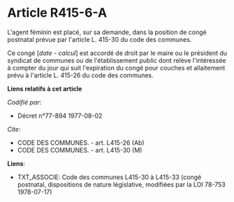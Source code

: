 # Article R415-6-A

L'agent féminin est placé, sur sa demande, dans la position de congé postnatal prévue par l'article L. 415-30 du code des
communes.

Ce congé [*date - calcul*] est accordé de droit par le maire ou le président du syndicat de communes ou de l'établissement
public dont relève l'intéressée à compter du jour qui suit l'expiration du congé pour couches et allaitement prévu à
l'article L. 415-26 du code des communes.

**Liens relatifs à cet article**

_Codifié par_:

  - Décret n°77-894 1977-08-02

_Cite_:

  - CODE DES COMMUNES. - art. L415-26 (Ab)
  - CODE DES COMMUNES. - art. L415-30 (M)

**Liens**:

  - TXT_ASSOCIE: Code des communes L415-30 à L415-33 (congé postnatal, dispositions de nature législative, modifiées par la LOI 78-753 1978-07-17)
